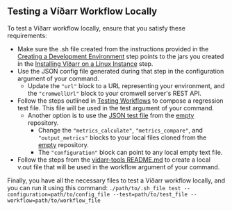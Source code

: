 ## Testing a Víðarr Workflow Locally

To test a Víðarr workflow locally, ensure that you satisfy these requirements:

- Make sure the .sh file created from the instructions provided in the [Creating a Development Environment](https://github.com/oicr-gsi/vidarr/blob/master/admin-guide.md#creating-a-development-environment) step points to the jars you created in the [Installing Víðarr on a Linux Instance](https://github.com/oicr-gsi/vidarr/blob/master/admin-guide.md#installing-v%C3%AD%C3%B0arr-on-a-linux-instance) step.
- Use the JSON config file generated during that step in the configuration argument of your command.
    - Update the `"url"` block to a URL representing your environment, and the `"cromwellUrl"` block to your cromwell server's REST API.
- Follow the steps outlined in [Testing Workflows](https://github.com/oicr-gsi/vidarr/blob/master/admin-guide.md#testing-workflows) to compose a regression test file. This file will be used in the test argument of your command.
  - Another option is to use the [JSON test file](https://github.com/oicr-gsi/empty/blob/master/vidarrtest-regression.json.in) from the [empty](https://github.com/oicr-gsi/empty) repository.
      - Change the `"metrics_calculate"`, `"metrics_compare"`, and `"output_metrics"` blocks to your local files cloned from the [empty](https://github.com/oicr-gsi/empty) repository.
      - The `"configuration"` block can point to any local empty text file.
- Follow the steps from the [vidarr-tools README.md](https://github.com/oicr-gsi/vidarr-tools)  to create a local v.out file that will be used in the workflow argument of your command.

Finally, you have all the necessary files to test a Víðarr workflow locally, and you can run it using this command:
`./path/to/.sh_file test --configuration=path/to/config_file --test=path/to/test_file --workflow=path/to/workflow_file`